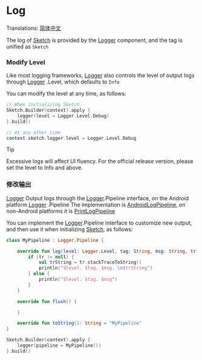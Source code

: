 # Log

Translations: [简体中文](log_zh.md)

The log of [Sketch] is provided by the [Logger] component, and the tag is unified as `Sketch`

### Modify Level

Like most logging frameworks, [Logger] also controls the level of output logs through [Logger]
.Level, which defaults to `Info`

You can modify the level at any time, as follows:

```kotlin
// When initializing Sketch
Sketch.Builder(context).apply {
    logger(level = Logger.Level.Debug)
}.build()

// At any other time
context.sketch.logger.level = Logger.Level.Debug
```

> [!TIP]
> Excessive logs will affect UI fluency. For the official release version, please set the level to
> Info and above.

### 修改输出

[Logger] Output logs through the [Logger].Pipeline interface, on the Android platform [Logger]
.Pipeline
The implementation is [AndroidLogPipeline], on non-Android platforms it is [PrintLogPipeline]

You can implement the [Logger].Pipeline interface to customize new output, and then use it when
initializing [Sketch], as follows:

```kotlin
class MyPipeline : Logger.Pipeline {

    override fun log(level: Logger.Level, tag: String, msg: String, tr: Throwable?) {
        if (tr != null) {
            val trString = tr.stackTraceToString()
            println("$level. $tag. $msg. \n$trString")
        } else {
            println("$level. $tag. $msg")
        }
    }

    override fun flush() {

    }

    override fun toString(): String = "MyPipeline"
}

Sketch.Builder(context).apply {
    logger(pipeline = MyPipeline())
}.build()
```

[Sketch]: ../../sketch-core/src/commonMain/kotlin/com/github/panpf/sketch/Sketch.kt

[Logger]: ../../sketch-core/src/commonMain/kotlin/com/github/panpf/sketch/util/Logger.kt

[AndroidLogPipeline]: ../../sketch-core/src/androidMain/kotlin/com/github/panpf/sketch/util/Logger.android.kt

[PrintLogPipeline]: ../../sketch-core/src/nonAndroidMain/kotlin/com/github/panpf/sketch/util/Logger.nonAndroid.kt